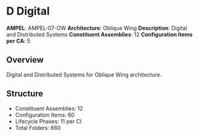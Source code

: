 # D Digital

**AMPEL**: AMPEL-07-OW
**Architecture**: Oblique Wing
**Description**: Digital and Distributed Systems
**Constituent Assemblies**: 12
**Configuration Items per CA**: 5

## Overview
Digital and Distributed Systems for Oblique Wing architecture.

## Structure
- Constituent Assemblies: 12
- Configuration Items: 60
- Lifecycle Phases: 11 per CI
- Total Folders: 660
